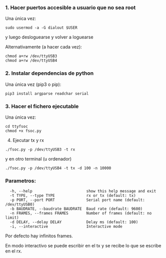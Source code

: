 ### 1. Hacer puertos accesible a usuario que no sea root

Una única vez:

```
sudo usermod -a -G dialout $USER
```

y luego desloguearse y volver a loguearse

Alternativamente (a hacer cada vez):
```
chmod a+rw /dev/ttyUSB3
chmod a+rw /dev/ttyUSB4
```

### 2. Instalar dependencias de python

Una única vez (pip3 o pip):
```
pip3 install argparse readchar serial
```

### 3. Hacer el fichero ejecutable

Una única vez:
```
cd ttyfsoc
chmod +x fsoc.py
```

4. Ejecutar tx y rx
```
./fsoc.py -p /dev/ttyUSB3 -t rx
```

y en otro terminal (u ordenador)
```
./fsoc.py -p /dev/ttyUSB4 -t tx -d 100 -n 10000
```

### Parametros:
```
  -h, --help                        show this help message and exit
  -t TYPE, --type TYPE              rx or tx (default: tx)
  -p PORT, --port PORT              Serial port name (default: /dev/ttyUSB0)
  -b BAUDRATE, --baudrate BAUDRATE  Baud rate (default: 9600)
  -n FRAMES, --frames FRAMES        Number of frames (default: no limit)
  -d DELAY, --delay DELAY           Delay ms (default: 100)
  -i, --interactive                 Interactive mode
```
Por defecto hay infinitos frames.

En modo interactivo se puede escribir en el tx y se recibe lo que se escribe en el rx.



